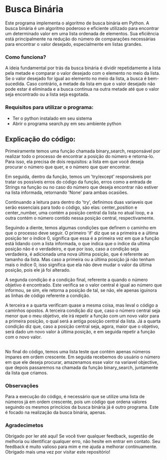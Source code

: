 # Busca Binária

Este programa implementa o algoritmo de busca binária em Python. A busca binária é um algoritmo poderoso e eficiente utilizado para encontrar um determinado valor em uma lista ordenada de elementos. Sua eficiência está principalmente na redução do número de comparações necessárias para encontrar o valor desejado, especialmente em listas grandes.

### Como funciona?
A ideia fundamental por trás da busca binária é dividir repetidamente a lista pela metade e comparar o valor desejado com o elemento no meio da lista. Se o valor desejado for igual ao elemento no meio da lista, a busca é bem-sucedida. Caso contrário, a metade da lista em que o valor desejado não pode estar é eliminada e a busca continua na outra metade até que o valor seja encontrado ou a lista seja esgotada.

### Requisitos para utilizar o programa:
- Ter o python instalado em seu sistema
- Abrir o programa search.py em seu ambiente python

## Explicação do código:

Primeiramente temos uma função chamada binary_search, responsável por realizar todo o processo de encontrar a posição do número e retorna-lo. Para isso, ela precisa de dois requisitos: a lista em que você deseja procurar o número que quer, e o número que quer encontrar.

Em seguida, dentro da função, temos um 'try/except' responsáveis por tratar os possíveis erros do código da função, erros como a entrada de Strings na função ou no caso do número que deseja encontrar não estiver na lista informada, retornando 'None' para ambas ocasiões.

Continuando a leitura para dentro do 'try', definimos duas variaveis que serão essenciais para todo o código, são elas: center_position e center_number, uma contém a posição central da lista no atual loop, e a outra contém o número contido nessa posição central, respectivamente. 

Seguindo a diente, temos algumas condições que definem o caminho em que o processo deve seguir. O primeiro 'if' diz que se a primeira e a última posição ter o índice 0, significa que essa é a primeira vez em que a função está lidando com a lista informada, o que indica que o índice da ultima posição não é o verdadeiro, e que por isso, caso a condição seja verdadeira, é adicionada uma nova última posição, que é referente ao tamanho da lista. Mas caso a primeira ou a última posição já não tenham mais o índice 0, isso significa que ela não deve mudar o valor da última posição, pois ele já foi alterado.

A segunda condição é a condição final, referente a quando o número objetivo é encontrado. Este verifica se o valor central é igual ao número que informou, se sim, ele retorna a posição de tal, se não, ele apenas iguinora as linhas de código referente a condição.

A terceira e a quarta verificam quase a mesma coisa, mas leval o código a caminhos opostos. A terceira condição diz que, caso o número central seja menor que o meu objetivo, ele irá repetir a função com um novo valor para a primeira posição, o qual será a antiga posição central da lista. Já a quarta condição diz que, caso a posição central seja, agora, maior que o objetivo, será dado um novo valor à última posição, e em seguida repetir a função com o novo valor.

##

No final do código, temos uma lista teste que contém apenas números ímpares em ordem crescente. Em seguida recebemos do usuário o número em que ele deseja procurar, amazenamos esse valor na variavel objective, que depois passaremos na chamada da função binary_search, juntamente da lista que criamos.

### Observações

Para a execução do código, é necessário que se utilize uma lista de números já em ordem crescente, pois um código que ordena valores seguindo os mesmos princícios da busca binária já é outro programa. Este é focado na realização da busca binária, apenas.

### Agradecimetos

Obrigado por ler até aqui! Se você tiver qualquer feedback, sugestão de melhoria ou identificar qualquer erro, não hesite em entrar em contato. Seu feedback é muito valioso para mim e me ajuda a melhorar continuamente. Obrigado mais uma vez por visitar este repositório!
